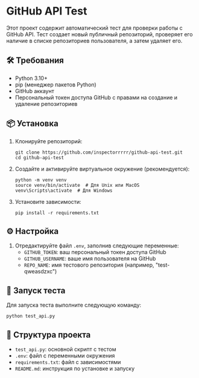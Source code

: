 # GitHub API Test

Этот проект содержит автоматический тест для проверки работы с GitHub API. Тест создает новый публичный репозиторий, проверяет его наличие в списке репозиториев пользователя, а затем удаляет его.

## 🛠 Требования

- Python 3.10+
- pip (менеджер пакетов Python)
- GitHub аккаунт
- Персональный токен доступа GitHub с правами на создание и удаление репозиториев

## 📦 Установка

1. Клонируйте репозиторий:
   ```
   git clone https://github.com/inspectorrrrr/github-api-test.git
   cd github-api-test
   ```

2. Создайте и активируйте виртуальное окружение (рекомендуется):
   ```
   python -m venv venv
   source venv/bin/activate  # Для Unix или MacOS
   venv\Scripts\activate  # Для Windows
   ```

3. Установите зависимости:
   ```
   pip install -r requirements.txt
   ```

## ⚙️ Настройка

1. Отредактируйте файл `.env`, заполнив следующие переменные:
   - `GITHUB_TOKEN`: ваш персональный токен доступа GitHub
   - `GITHUB_USERNAME`: ваше имя пользователя на GitHub
   - `REPO_NAME`: имя тестового репозитория (например, "test-qweasdzxc")

## 🚀 Запуск теста

Для запуска теста выполните следующую команду:

```
python test_api.py
```

## 📝 Структура проекта

- `test_api.py`: основной скрипт с тестом
- `.env`: файл с переменными окружения
- `requirements.txt`: файл с зависимостями
- `README.md`: инструкция по установке и запуску
